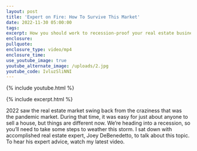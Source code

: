 ```yaml
---
layout: post
title: 'Expert on Fire: How To Survive This Market'
date: 2022-11-30 05:00:00
tags:
excerpt: How you should work to recession-proof your real estate business.
enclosure:
pullquote:
enclosure_type: video/mp4
enclosure_time:
use_youtube_image: true
youtube_alternate_image: /uploads/2.jpg
youtube_code: IvluzSliNNI
---
```

{% include youtube.html %}

{% include excerpt.html %}

2022 saw the real estate market swing back from the craziness that was the pandemic market. During that time, it was easy for just about anyone to sell a house, but things are different now. We’re heading into a recession, so you’ll need to take some steps to weather this storm. I sat down with accomplished real estate expert, Joey DeBenedetto, to talk about this topic. To hear his expert advice, watch my latest video.